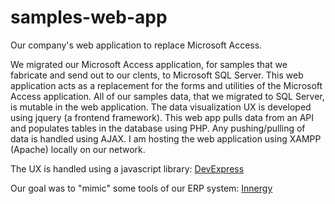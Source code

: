 # samples-web-app
Our company's web application to replace Microsoft Access.

We migrated our Microsoft Access application, for samples that we fabricate and send out to our clents, to Microsoft SQL Server. This web application acts as a replacement for the forms and utilities of the Microsoft Access application. All of our samples data, that we migrated to SQL Server, is mutable in the web application. The data visualization UX is developed using jquery (a frontend framework). This web app pulls data from an API and populates tables in the database using PHP. Any pushing/pulling of data is handled using AJAX. I am hosting the web application using XAMPP (Apache) locally on our network.

The UX is handled using a javascript library: [DevExpress](https://js.devexpress.com/Documentation/)

Our goal was to "mimic" some tools of our ERP system: [Innergy](https://www.innergy.com/)
